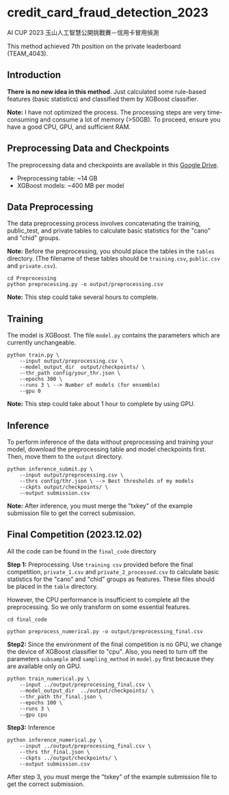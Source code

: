 # credit_card_fraud_detection_2023
AI CUP 2023 玉山人工智慧公開挑戰賽－信用卡冒用偵測

This method achieved 7th position on the private leaderboard (TEAM_4043).

## Introduction
**There is no new idea in this method**. Just calculated some rule-based features (basic statistics) and classified them by XGBoost classifier.

**Note:** I have not optimized the process. The processing steps are very time-consuming and consume a lot of memory (>50GB). To proceed, ensure you have a good CPU, GPU, and sufficient RAM.

## Preprocessing Data and Checkpoints
The preprocessing data and checkpoints are available in this [Google Drive](https://drive.google.com/drive/folders/1DlS1KMmyNBieRmKBHtb5FlXjPhyk75uE?usp=sharing).
* Preprocessing table: ~14 GB
* XGBoost models: ~400 MB per model

## Data Preprocessing
The data preprocessing process involves concatenating the training, public_test, and private tables to calculate basic statistics for the "cano" and "chid" groups.

**Note:** Before the preprocessing, you should place the tables in the `tables` directory. (The filename of these tables should be `training.csv`, `public.csv` and `private.csv`).
```bash=
cd Preprocessing
python preprocessing.py -o output/preprocessing.csv
```
**Note:** This step could take several hours to complete.

## Training
The model is XGBoost. The file `model.py` contains the parameters which are currently unchangeable.

```
python train.py \
    --input output/preprocessing.csv \
    --model_output_dir  output/checkpoints/ \
    --thr_path config/your_thr.json \
    --epochs 300 \
    --runs 3 \ --> Number of models (for ensemble)
    --gpu 0
```
**Note:** This step could take about 1 hour to complete by using GPU.

## Inference
To perform inference of the data without preprocessing and training your model, download the preprocessing table and model checkpoints first. Then, move them to the `output` directory.

```bash=
python inference_submit.py \
    --input output/preprocessing.csv \
    --thrs config/thr.json \ --> Best thresholds of my models
    --ckpts output/checkpoints/ \
    --output submission.csv
```
**Note:** After inference, you must merge the "txkey" of the example submission file to get the correct submission.

## Final Competition (2023.12.02)
All the code can be found in the `final_code` directory

**Step 1:** Preprocessing. Use `training csv` provided before the final competition, `private_1.csv` and `private_2_processed.csv` to calculate basic statistics for the "cano" and "chid" groups as features. These files should be placed in the `table` directory.

However, the CPU performance is insufficient to complete all the preprocessing. So we only transform on some essential features.

```bash=
cd final_code

python preprocess_numerical.py -o output/preprocessing_final.csv
```

**Step2:** Since the environment of the final competition is no GPU, we change the device of XGBoost classifier to "cpu". Also, you need to turn off the parameters `subsample` and `sampling_method` in `model.py` first because they are available only on GPU.


```
python train_numerical.py \
    --input ../output/preprocessing_final.csv \
    --model_output_dir  ../output/checkpoints/ \
    --thr_path thr_final.json \
    --epochs 100 \
    --runs 3 \
    --gpu cpu
```

**Step3:** Inference
```bash=
python inference_numerical.py \
    --input ../output/preprocessing_final.csv \
    --thrs thr_final.json \
    --ckpts ../output/checkpoints/ \
    --output submission.csv
```

After step 3, you must merge the "txkey" of the example submission file to get the correct submission.
